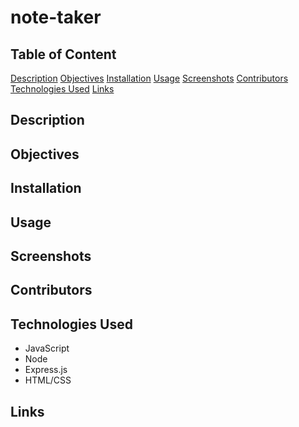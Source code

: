 # note-taker

## Table of Content
[Description](#description)
[Objectives](#objectives)
[Installation](#installation)
[Usage](#usage)
[Screenshots](#screenshots)
[Contributors](#contributors)
[Technologies Used](#technologies-used)
[Links](#links)


## Description


## Objectives


## Installation


## Usage


## Screenshots


## Contributors


## Technologies Used
- JavaScript
- Node
- Express.js
- HTML/CSS

## Links
